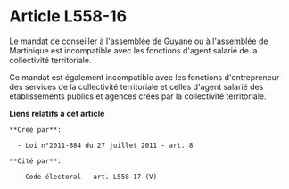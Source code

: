 # Article L558-16

Le mandat de conseiller à l'assemblée de Guyane ou à l'assemblée de Martinique est incompatible avec les fonctions d'agent
salarié de la collectivité territoriale. 

Ce mandat est également incompatible avec les fonctions d'entrepreneur des services de la collectivité territoriale et celles
d'agent salarié des établissements publics et agences créés par la collectivité territoriale.

**Liens relatifs à cet article**

	**Créé par**:

	  - Loi n°2011-884 du 27 juillet 2011 - art. 8

	**Cité par**:

	  - Code électoral - art. L558-17 (V)
